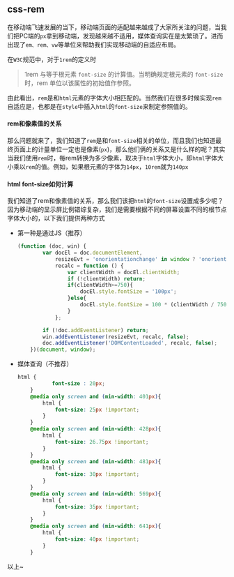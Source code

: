 ## css-rem

在移动端飞速发展的当下，移动端页面的适配越来越成了大家所关注的问题，当我们把PC端的`px`拿到移动端，发现越来越不适用，媒体查询实在是太繁琐了。进而出现了`em、rem、vw`等单位来帮助我们实现移动端的自适应布局。

在`W3C`规范中，对于`1rem`的定义时

> 1rem 与等于根元素 `font-size` 的计算值。当明确规定根元素的 `font-size` 时，rem 单位以该属性的初始值作参照。

由此看出，`rem`是和`html`元素的字体大小相匹配的。当然我们在很多时候实现`rem`自适应是，也都是在`style`中插入`html`的`font-size`来制定参照值的。

#### rem和像素值的关系

那么问题就来了，我们知道了`rem`是和`font-size`相关的单位，而且我们也知道最终页面上的计量单位一定也是像素(`px`)，那么他们俩的关系又是什么样的呢？其实当我们使用`rem`时，每rem转换为多少像素，取决于`html`字体大小，即`html`字体大小乘以`rem`的值。例如，如果根元素的字体为`14px`，`10rem`就为`140px`

#### html font-size如何计算

我们知道了rem和像素值的关系，那么我们该把`html`的`font-size`设置成多少呢？因为移动端的显示屏比例错综复杂，我们是需要根据不同的屏幕设置不同的根节点字体大小的，以下我们提供两种方式

* 第一种是通过JS（推荐）

  ```javascript
  (function (doc, win) {
          var docEl = doc.documentElement,
              resizeEvt = 'onorientationchange' in window ? 'onorientationchange' : 'resize',
              recalc = function () {
                  var clientWidth = docEl.clientWidth;
                  if (!clientWidth) return;
                  if(clientWidth>=750){
                      docEl.style.fontSize = '100px';
                  }else{
                      docEl.style.fontSize = 100 * (clientWidth / 750) + 'px';
                  }
              };

          if (!doc.addEventListener) return;
          win.addEventListener(resizeEvt, recalc, false);
          doc.addEventListener('DOMContentLoaded', recalc, false);
      })(document, window);
  ```

* 媒体查询（不推荐）

  ```css
  html {
             font-size : 20px;
      }
      @media only screen and (min-width: 401px){
          html {
              font-size: 25px !important;
          }
      }
      @media only screen and (min-width: 428px){
          html {
              font-size: 26.75px !important;
          }
      }
      @media only screen and (min-width: 481px){
          html {
              font-size: 30px !important; 
          }
      }
      @media only screen and (min-width: 569px){
          html {
              font-size: 35px !important; 
          }
      }
      @media only screen and (min-width: 641px){
          html {
              font-size: 40px !important; 
          }
      }
  ```

以上~